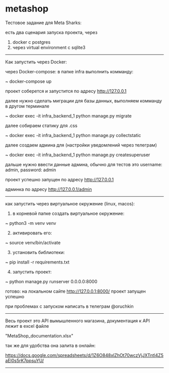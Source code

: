 # metashop
 
Тестовое задание для Meta Sharks:

есть два сценария запуска проекта, через 
1) docker с postgres
2) через virtual environment с sqlite3
---

Как запустить через Docker:

через Docker-compose: в папке infra выполнить комманду:

~ docker-compose up

проект соберется и запустится по адресу http://127.0.0.1

далее нужно сделать миграции для базы данных, выполняем комманду в другом терминале

~ docker exec -it infra_backend_1 python manage.py migrate

далее собираем статику для .css

~ docker exec -it infra_backend_1 python manage.py collectstatic

далее создаем админа для (настройки уведомлений через телеграм)

~ docker exec -it infra_backend_1 python manage.py createsuperuser

дальше нужно ввести данные админа, обычно для тестов это username: admin, password: admin

проект успешно запущен по адресу http://127.0.0.1

админка по адресу http://127.0.0.1/admin

---

как запустить через виртуальное окружение (linux, macos):
1) в корневой папке создать виртуальное окружение:

~ python3 -m venv venv

2) активировать его:

~ source venv/bin/activate

3) установить библиотеки:

~ pip install -r requirements.txt

4) запустить проект:

~ python manage.py runserver 0.0.0.0:8000

готово:
на локальном сайте http://127.0.0.1:8000/ проект запущен успешно

при проблемах с запуском написать в телеграм @oruchkin

---

Весь проект это API вымышленного магазина, документация к API лежит в excel файле

"MetaShop_documentation.xlsx"

так же для удобства она залита в онлайн:

https://docs.google.com/spreadsheets/d/1Z6O848xlZhOt70wczVjJXTntl4Z5aEl0s5rK7ppsuYU/

---
